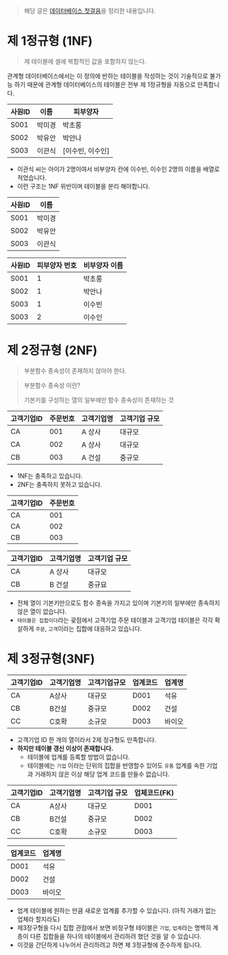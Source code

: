 > 해당 글은 [데이터베이스 첫걸음](http://www.hanbit.co.kr/store/books/look.php?p_code=B5934047828)을 정리한 내용입니다.

# 제 1정규형 (1NF)

> 제 테이블에 셀에 복합적인 값을 포함하지 않는다.

관계형 데이터베이스에서는 이 정의에 반하는 테이블을 작성하는 것이 기술적으로 불가능 하기 때문에 관계형 데이터베이스의 테이블은 전부 제 1정규형을 자동으로 만족합니다.

| 사원ID | 이름  | 피부양자       |
| ---- | --- | ---------- |
| S001 | 박미경 | 박초롱        |
| S002 | 박유안 | 박안나        |
| S003 | 이관식 | [이수빈, 이수인] |

* 이관식 씨는 아이가 2명이여서 비부양자 칸에 이수빈, 이수인 2명의 이름을 배열로 적었습니다.
* 이런 구조는 1NF 위반이며 테이블을 분리 해야합니다.


| 사원ID | 이름  |
| ---- | --- |
| S001 | 박미경 |
| S002 | 박유안 |
| S003 | 이관식 |


| 사원ID | 피부양자 번호 | 비부양자 이름 |
| ---- | ------- | ------- |
| S001 | 1       | 박초롱     |
| S002 | 1       | 박안나     |
| S003 | 1       | 이수빈     |
| S003 | 2       | 이수인     |


# 제 2정규형 (2NF)

> 부분함수 종속성이 존재하지 않아야 한다.

> 부분함수 종속성 이란?
> 
> 기본키를 구성하는 열의 일부에만 함수 종속성이 존재하는 것



| 고객기업ID | 주문번호 | 고객기업명 | 고객기업 규모 |
| ------ | ---- | ----- | ------- |
| CA     | 001  | A 상사  | 대규모     |
| CA     | 002  | A 상사  | 대규모     |
| CB     | 003  | A 건설  | 중규모     |

* 1NF는 충족하고 있습니다.
* 2NF는 충족하지 못하고 있습니다.


| 고객기업ID | 주문번호 |
| ------ | ---- |
| CA     | 001  |
| CA     | 002  |
| CB     | 003  |

| 고객기업ID | 고객기업명 | 고객기업 규모 |
| ------ | ----- | ------- |
| CA     | A 상사  | 대규모     |
| CB     | B 건설  | 중규묘     |

* 전체 열이 기본키만으로도 함수 종속을 가지고 있이며 기본키의 일부에만 종속하지 않은 열이 없습니다.
* `테이블은 집합이다`라는 괒점에서 고객기업 주문 테이블과 고객기업 테이블은 각각 확살하게 `주문`, `고객`이라는 집합에 대응하고 있습니다.

# 제 3정규형(3NF)

| 고객기업ID | 고객기업명 | 고객기업규모 | 업계코드 | 업계명 |
| ------ | ----- | ------ | ---- | --- |
| CA     | A상사   | 대규모    | D001 | 석유  |
| CB     | B건설   | 중규모    | D002 | 건설  |
| CC     | C호확   | 소규모    | D003 | 바이오 |

* 고객기업 ID 한 개의 열이라서 2제 정규형도 만족합니다.
* **하지만 테이블 갱신 이상이 존재합니다.**
  * 테이블에 업계를 등록할 방법이 없습니다.
  * 테이블에는 `기업` 이라는 단위의 집합을 반영할수 있어도 `유통` 업계를 속한 기업과 거래하지 않은 이상 해당 업계 코드를 만들수 없습니다.

| 고객기업ID | 고객기업명 | 고객기업 규모 | 업체코드(FK) |
| ------ | ----- | ------- | -------- |
| CA     | A상사   | 대규모     | D001     |
| CB     | B건설   | 중규모     | D002     |
| CC     | C호확   | 소규모     | D003     |

| 업계코드 | 업계명 |
| ---- | --- |
| D001 | 석유  |
| D002 | 건설  |
| D003 | 바이오 |

* 업계 테이블에 원하는 만큼 새로운 업계를 추가할 수 있습니다. (아직 거래가 없는 업체라 할지라도)
* 제3정구형을 다시 집합 관점에서 보면 비정구형 테이블은 `기업`, `업계`라는 명백히 계층이 다른 집합들을 하나의 테이블에서 관리하려 했던 것을 알 수 있습니다.
* 이것을 간단하게 나누어서 관리하려고 하면 제 3정규형에 준수하게 됩니다.